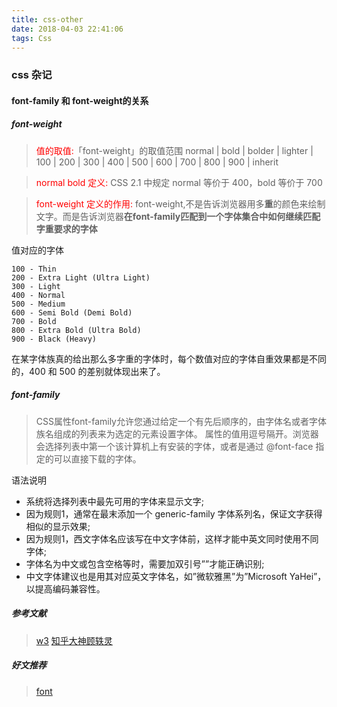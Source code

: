 ```yaml
---
title: css-other
date: 2018-04-03 22:41:06
tags: Css
---
```

### css 杂记
#### font-family 和 font-weight的关系
##### font-weight
> <font color="red">值的取值:</font>「font-weight」的取值范围 normal | bold | bolder | lighter | 100 | 200 | 300 | 400 | 500 | 600 | 700 | 800 | 900 | inherit

> <font color="red">normal bold 定义: </font>CSS 2.1 中规定 normal 等价于 400，bold 等价于 700

> <font color="red">font-weight 定义的作用:</font> font-weight,不是告诉浏览器用多**重**的颜色来绘制文字。而是告诉浏览器**在font-family匹配到一个字体集合中如何继续匹配字重要求的字体**

值对应的字体
```
100 - Thin
200 - Extra Light (Ultra Light)
300 - Light
400 - Normal
500 - Medium
600 - Semi Bold (Demi Bold)
700 - Bold
800 - Extra Bold (Ultra Bold)
900 - Black (Heavy)
```
在某字体族真的给出那么多字重的字体时，每个数值对应的字体自重效果都是不同的，400 和 500 的差别就体现出来了。

##### font-family
> CSS属性font-family允许您通过给定一个有先后顺序的，由字体名或者字体族名组成的列表来为选定的元素设置字体。 属性的值用逗号隔开。浏览器会选择列表中第一个该计算机上有安装的字体，或者是通过 @font-face 指定的可以直接下载的字体。

语法说明
* 系统将选择列表中最先可用的字体来显示文字;
* 因为规则1，通常在最末添加一个 generic-family 字体系列名，保证文字获得相似的显示效果;
* 因为规则1，西文字体名应该写在中文字体前，这样才能中英文同时使用不同字体;
* 字体名为中文或包含空格等时，需要加双引号””才能正确识别;
* 中文字体建议也是用其对应英文字体名，如”微软雅黑”为”Microsoft YaHei”，以提高编码兼容性。

##### 参考文献
> [w3](https://www.w3.org/TR/css-fonts-3/#font-weight-prop)
  [知乎大神顾轶灵](https://www.zhihu.com/question/20352846)

##### 好文推荐
> [font](http://justineo.github.io/slideshows/font/#/)
